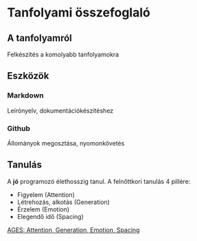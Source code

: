 ﻿# Tanfolyami összefoglaló

## A tanfolyamról

Felkészítés a komolyabb tanfolyamokra

## Eszközök
### Markdown
Leírónyelv, dokumentációkészítéshez


### Github
Állományok megosztása, nyomonkövetés

## Tanulás

A **jó** programozó élethosszig tanul. A felnőttkori tanulás 4 pillére:
- Figyelem (Attention)
- Létrehozás, alkotás (Generation)
- Érzelem (Emotion)
- Elegendő idő (Spacing)

[AGES: Attention, Generation, Emotion, Spacing](https://www.inc.com/laura-garnett/four-secrets-to-learning-anything-according-to-neuroscience.html)


